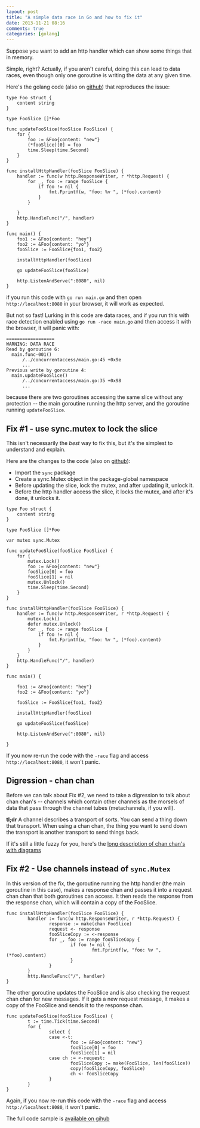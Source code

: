 ```yaml
---
layout: post
title: "A simple data race in Go and how to fix it"
date: 2013-11-21 08:16
comments: true
categories: [golang]
---
```


Suppose you want to add an http handler which can show some things that in memory.  

Simple, right?  Actually, if you aren't careful, doing this can lead to data races, even though only one goroutine is writing the data at any given time.

Here's the golang code (also on [github](https://github.com/tleyden/go-scratchpad/blob/1521d96e8f093b06ed57cd32e702b8ccb458e270/concurrentaccess/main.go)) that reproduces the issue:

```
type Foo struct {
	content string
}

type FooSlice []*Foo

func updateFooSlice(fooSlice FooSlice) {
	for {
		foo := &Foo{content: "new"}
		(*fooSlice)[0] = foo
		time.Sleep(time.Second)
	}
}

func installHttpHandler(fooSlice FooSlice) {
	handler := func(w http.ResponseWriter, r *http.Request) {
		for _, foo := range fooSlice {
			if foo != nil {
				fmt.Fprintf(w, "foo: %v ", (*foo).content)
			}
		}

	}
	http.HandleFunc("/", handler)
}

func main() {
	foo1 := &Foo{content: "hey"}
	foo2 := &Foo{content: "yo"}
	fooSlice := FooSlice{foo1, foo2}

	installHttpHandler(fooSlice)

	go updateFooSlice(fooSlice)

	http.ListenAndServe(":8080", nil)
}

```


if you run this code with `go run main.go` and then open `http://localhost:8080` in your browser, it will work as expected.  

But not so fast!  Lurking in this code are data races, and if you run this with race detection enabled using `go run -race main.go` and then access it with the browser, it will panic with:

```
==================
WARNING: DATA RACE
Read by goroutine 6:
  main.func·001()
      /../concurrentaccess/main.go:45 +0x9e
      ...
Previous write by goroutine 4:
  main.updateFooSlice()
      /../concurrentaccess/main.go:35 +0x98
      ...
```

because there are two goroutines accessing the same slice without any protection -- the main goroutine running the http server, and the goroutine running `updateFooSlice`.

## Fix #1 - use sync.mutex to lock the slice

This isn't necessarily the _best_ way to fix this, but it's the simplest to understand and explain.  

Here are the changes to the code (also on [github](https://github.com/tleyden/go-scratchpad/blob/8f031806d5f0d7becef844f5400f2cc663ff4bf7/concurrentaccess/main.go)):

* Import the `sync` package
* Create a sync.Mutex object in the package-global namespace
* Before updating the slice, lock the mutex, and after updating it, unlock it.
* Before the http handler access the slice, it locks the mutex, and after it's done, it unlocks it.

```
type Foo struct {
	content string
}

type FooSlice []*Foo

var mutex sync.Mutex

func updateFooSlice(fooSlice FooSlice) {
	for {
		mutex.Lock()
		foo := &Foo{content: "new"}
		fooSlice[0] = foo
		fooSlice[1] = nil
		mutex.Unlock()
		time.Sleep(time.Second)
	}
}

func installHttpHandler(fooSlice FooSlice) {
	handler := func(w http.ResponseWriter, r *http.Request) {
		mutex.Lock()
		defer mutex.Unlock()
		for _, foo := range fooSlice {
			if foo != nil {
				fmt.Fprintf(w, "foo: %v ", (*foo).content)
			}
		}
	}
	http.HandleFunc("/", handler)
}

func main() {

	foo1 := &Foo{content: "hey"}
	foo2 := &Foo{content: "yo"}

	fooSlice := FooSlice{foo1, foo2}

	installHttpHandler(fooSlice)

	go updateFooSlice(fooSlice)

	http.ListenAndServe(":8080", nil)

}

```

If you now re-run the code with the `-race` flag and access `http://localhost:8080`, it won't panic.  

## Digression - chan chan

Before we can talk about Fix #2, we need to take a digression to talk about chan chan's -- channels which contain other channels as the morsels of data that pass through the channel tubes (metachannels, if you will).

**tl;dr** A channel describes a transport of sorts.  You can send a thing down that transport.  When using a chan chan, the thing you want to send down the transport is another transport to send things back.

If it's still a little fuzzy for you, here's the [long description of chan chan's with diagrams](http://tleyden.github.io/blog/2013/11/23/understanding-chan-chans-in-go/)

## Fix #2 - Use channels instead of `sync.Mutex`


In this version of the fix, the goroutine running the http handler (the main goroutine in this case), makes a response chan and passes it into a request chan chan that both goroutines can access.  It then reads the response from the response chan, which will contain a copy of the FooSlice.

```
func installHttpHandler(fooSlice FooSlice) {
        handler := func(w http.ResponseWriter, r *http.Request) {
                response := make(chan FooSlice)
                request <- response
                fooSliceCopy := <-response
                for _, foo := range fooSliceCopy {
                        if foo != nil {
                                fmt.Fprintf(w, "foo: %v ", (*foo).content)
                        }
                }
        }
        http.HandleFunc("/", handler)
}
```

The other goroutine updates the FooSlice and is also checking the request chan chan for new messages.  If it gets a new request message, it makes a copy of the FooSlice and sends it to the response chan.

```
func updateFooSlice(fooSlice FooSlice) {
        t := time.Tick(time.Second)
        for {
                select {
                case <-t:
                        foo := &Foo{content: "new"}
                        fooSlice[0] = foo
                        fooSlice[1] = nil
                case ch := <-request:
                        fooSliceCopy := make(FooSlice, len(fooSlice))
                        copy(fooSliceCopy, fooSlice)
                        ch <- fooSliceCopy
                }
        }
}
```

Again, if you now re-run this code with the `-race` flag and access `http://localhost:8080`, it won't panic.  

The full code sample is [available on gihub](https://github.com/tleyden/go-scratchpad/blob/e92685b35c2d6f61274c7e72a3cdebf85817878a/concurrentaccess/main.go)
